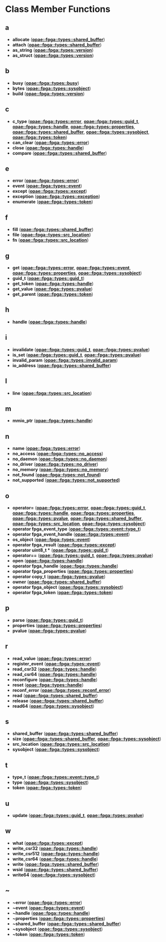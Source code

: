 # Class Member Functions


## a

* **allocate** ([**opae::fpga::types::shared\_buffer**](classopae_1_1fpga_1_1types_1_1shared__buffer.md))
* **attach** ([**opae::fpga::types::shared\_buffer**](classopae_1_1fpga_1_1types_1_1shared__buffer.md))
* **as\_string** ([**opae::fpga::types::version**](classopae_1_1fpga_1_1types_1_1version.md))
* **as\_struct** ([**opae::fpga::types::version**](classopae_1_1fpga_1_1types_1_1version.md))


## b

* **busy** ([**opae::fpga::types::busy**](classopae_1_1fpga_1_1types_1_1busy.md))
* **bytes** ([**opae::fpga::types::sysobject**](classopae_1_1fpga_1_1types_1_1sysobject.md))
* **build** ([**opae::fpga::types::version**](classopae_1_1fpga_1_1types_1_1version.md))


## c

* **c\_type** ([**opae::fpga::types::error**](classopae_1_1fpga_1_1types_1_1error.md), [**opae::fpga::types::guid\_t**](structopae_1_1fpga_1_1types_1_1guid__t.md), [**opae::fpga::types::handle**](classopae_1_1fpga_1_1types_1_1handle.md), [**opae::fpga::types::properties**](classopae_1_1fpga_1_1types_1_1properties.md), [**opae::fpga::types::shared\_buffer**](classopae_1_1fpga_1_1types_1_1shared__buffer.md), [**opae::fpga::types::sysobject**](classopae_1_1fpga_1_1types_1_1sysobject.md), [**opae::fpga::types::token**](classopae_1_1fpga_1_1types_1_1token.md))
* **can\_clear** ([**opae::fpga::types::error**](classopae_1_1fpga_1_1types_1_1error.md))
* **close** ([**opae::fpga::types::handle**](classopae_1_1fpga_1_1types_1_1handle.md))
* **compare** ([**opae::fpga::types::shared\_buffer**](classopae_1_1fpga_1_1types_1_1shared__buffer.md))


## e

* **error** ([**opae::fpga::types::error**](classopae_1_1fpga_1_1types_1_1error.md))
* **event** ([**opae::fpga::types::event**](classopae_1_1fpga_1_1types_1_1event.md))
* **except** ([**opae::fpga::types::except**](classopae_1_1fpga_1_1types_1_1except.md))
* **exception** ([**opae::fpga::types::exception**](classopae_1_1fpga_1_1types_1_1exception.md))
* **enumerate** ([**opae::fpga::types::token**](classopae_1_1fpga_1_1types_1_1token.md))


## f

* **fill** ([**opae::fpga::types::shared\_buffer**](classopae_1_1fpga_1_1types_1_1shared__buffer.md))
* **file** ([**opae::fpga::types::src\_location**](classopae_1_1fpga_1_1types_1_1src__location.md))
* **fn** ([**opae::fpga::types::src\_location**](classopae_1_1fpga_1_1types_1_1src__location.md))


## g

* **get** ([**opae::fpga::types::error**](classopae_1_1fpga_1_1types_1_1error.md), [**opae::fpga::types::event**](classopae_1_1fpga_1_1types_1_1event.md), [**opae::fpga::types::properties**](classopae_1_1fpga_1_1types_1_1properties.md), [**opae::fpga::types::sysobject**](classopae_1_1fpga_1_1types_1_1sysobject.md))
* **guid\_t** ([**opae::fpga::types::guid\_t**](structopae_1_1fpga_1_1types_1_1guid__t.md))
* **get\_token** ([**opae::fpga::types::handle**](classopae_1_1fpga_1_1types_1_1handle.md))
* **get\_value** ([**opae::fpga::types::pvalue**](structopae_1_1fpga_1_1types_1_1pvalue.md))
* **get\_parent** ([**opae::fpga::types::token**](classopae_1_1fpga_1_1types_1_1token.md))


## h

* **handle** ([**opae::fpga::types::handle**](classopae_1_1fpga_1_1types_1_1handle.md))


## i

* **invalidate** ([**opae::fpga::types::guid\_t**](structopae_1_1fpga_1_1types_1_1guid__t.md), [**opae::fpga::types::pvalue**](structopae_1_1fpga_1_1types_1_1pvalue.md))
* **is\_set** ([**opae::fpga::types::guid\_t**](structopae_1_1fpga_1_1types_1_1guid__t.md), [**opae::fpga::types::pvalue**](structopae_1_1fpga_1_1types_1_1pvalue.md))
* **invalid\_param** ([**opae::fpga::types::invalid\_param**](classopae_1_1fpga_1_1types_1_1invalid__param.md))
* **io\_address** ([**opae::fpga::types::shared\_buffer**](classopae_1_1fpga_1_1types_1_1shared__buffer.md))


## l

* **line** ([**opae::fpga::types::src\_location**](classopae_1_1fpga_1_1types_1_1src__location.md))


## m

* **mmio\_ptr** ([**opae::fpga::types::handle**](classopae_1_1fpga_1_1types_1_1handle.md))


## n

* **name** ([**opae::fpga::types::error**](classopae_1_1fpga_1_1types_1_1error.md))
* **no\_access** ([**opae::fpga::types::no\_access**](classopae_1_1fpga_1_1types_1_1no__access.md))
* **no\_daemon** ([**opae::fpga::types::no\_daemon**](classopae_1_1fpga_1_1types_1_1no__daemon.md))
* **no\_driver** ([**opae::fpga::types::no\_driver**](classopae_1_1fpga_1_1types_1_1no__driver.md))
* **no\_memory** ([**opae::fpga::types::no\_memory**](classopae_1_1fpga_1_1types_1_1no__memory.md))
* **not\_found** ([**opae::fpga::types::not\_found**](classopae_1_1fpga_1_1types_1_1not__found.md))
* **not\_supported** ([**opae::fpga::types::not\_supported**](classopae_1_1fpga_1_1types_1_1not__supported.md))


## o

* **operator=** ([**opae::fpga::types::error**](classopae_1_1fpga_1_1types_1_1error.md), [**opae::fpga::types::guid\_t**](structopae_1_1fpga_1_1types_1_1guid__t.md), [**opae::fpga::types::handle**](classopae_1_1fpga_1_1types_1_1handle.md), [**opae::fpga::types::properties**](classopae_1_1fpga_1_1types_1_1properties.md), [**opae::fpga::types::pvalue**](structopae_1_1fpga_1_1types_1_1pvalue.md), [**opae::fpga::types::shared\_buffer**](classopae_1_1fpga_1_1types_1_1shared__buffer.md), [**opae::fpga::types::src\_location**](classopae_1_1fpga_1_1types_1_1src__location.md), [**opae::fpga::types::sysobject**](classopae_1_1fpga_1_1types_1_1sysobject.md))
* **operator fpga\_event\_type** ([**opae::fpga::types::event::type\_t**](structopae_1_1fpga_1_1types_1_1event_1_1type__t.md))
* **operator fpga\_event\_handle** ([**opae::fpga::types::event**](classopae_1_1fpga_1_1types_1_1event.md))
* **os\_object** ([**opae::fpga::types::event**](classopae_1_1fpga_1_1types_1_1event.md))
* **operator fpga\_result** ([**opae::fpga::types::except**](classopae_1_1fpga_1_1types_1_1except.md))
* **operator uint8\_t \*** ([**opae::fpga::types::guid\_t**](structopae_1_1fpga_1_1types_1_1guid__t.md))
* **operator==** ([**opae::fpga::types::guid\_t**](structopae_1_1fpga_1_1types_1_1guid__t.md), [**opae::fpga::types::pvalue**](structopae_1_1fpga_1_1types_1_1pvalue.md))
* **open** ([**opae::fpga::types::handle**](classopae_1_1fpga_1_1types_1_1handle.md))
* **operator fpga\_handle** ([**opae::fpga::types::handle**](classopae_1_1fpga_1_1types_1_1handle.md))
* **operator fpga\_properties** ([**opae::fpga::types::properties**](classopae_1_1fpga_1_1types_1_1properties.md))
* **operator copy\_t** ([**opae::fpga::types::pvalue**](structopae_1_1fpga_1_1types_1_1pvalue.md))
* **owner** ([**opae::fpga::types::shared\_buffer**](classopae_1_1fpga_1_1types_1_1shared__buffer.md))
* **operator fpga\_object** ([**opae::fpga::types::sysobject**](classopae_1_1fpga_1_1types_1_1sysobject.md))
* **operator fpga\_token** ([**opae::fpga::types::token**](classopae_1_1fpga_1_1types_1_1token.md))


## p

* **parse** ([**opae::fpga::types::guid\_t**](structopae_1_1fpga_1_1types_1_1guid__t.md))
* **properties** ([**opae::fpga::types::properties**](classopae_1_1fpga_1_1types_1_1properties.md))
* **pvalue** ([**opae::fpga::types::pvalue**](structopae_1_1fpga_1_1types_1_1pvalue.md))


## r

* **read\_value** ([**opae::fpga::types::error**](classopae_1_1fpga_1_1types_1_1error.md))
* **register\_event** ([**opae::fpga::types::event**](classopae_1_1fpga_1_1types_1_1event.md))
* **read\_csr32** ([**opae::fpga::types::handle**](classopae_1_1fpga_1_1types_1_1handle.md))
* **read\_csr64** ([**opae::fpga::types::handle**](classopae_1_1fpga_1_1types_1_1handle.md))
* **reconfigure** ([**opae::fpga::types::handle**](classopae_1_1fpga_1_1types_1_1handle.md))
* **reset** ([**opae::fpga::types::handle**](classopae_1_1fpga_1_1types_1_1handle.md))
* **reconf\_error** ([**opae::fpga::types::reconf\_error**](classopae_1_1fpga_1_1types_1_1reconf__error.md))
* **read** ([**opae::fpga::types::shared\_buffer**](classopae_1_1fpga_1_1types_1_1shared__buffer.md))
* **release** ([**opae::fpga::types::shared\_buffer**](classopae_1_1fpga_1_1types_1_1shared__buffer.md))
* **read64** ([**opae::fpga::types::sysobject**](classopae_1_1fpga_1_1types_1_1sysobject.md))


## s

* **shared\_buffer** ([**opae::fpga::types::shared\_buffer**](classopae_1_1fpga_1_1types_1_1shared__buffer.md))
* **size** ([**opae::fpga::types::shared\_buffer**](classopae_1_1fpga_1_1types_1_1shared__buffer.md), [**opae::fpga::types::sysobject**](classopae_1_1fpga_1_1types_1_1sysobject.md))
* **src\_location** ([**opae::fpga::types::src\_location**](classopae_1_1fpga_1_1types_1_1src__location.md))
* **sysobject** ([**opae::fpga::types::sysobject**](classopae_1_1fpga_1_1types_1_1sysobject.md))


## t

* **type\_t** ([**opae::fpga::types::event::type\_t**](structopae_1_1fpga_1_1types_1_1event_1_1type__t.md))
* **type** ([**opae::fpga::types::sysobject**](classopae_1_1fpga_1_1types_1_1sysobject.md))
* **token** ([**opae::fpga::types::token**](classopae_1_1fpga_1_1types_1_1token.md))


## u

* **update** ([**opae::fpga::types::guid\_t**](structopae_1_1fpga_1_1types_1_1guid__t.md), [**opae::fpga::types::pvalue**](structopae_1_1fpga_1_1types_1_1pvalue.md))


## w

* **what** ([**opae::fpga::types::except**](classopae_1_1fpga_1_1types_1_1except.md))
* **write\_csr32** ([**opae::fpga::types::handle**](classopae_1_1fpga_1_1types_1_1handle.md))
* **write\_csr512** ([**opae::fpga::types::handle**](classopae_1_1fpga_1_1types_1_1handle.md))
* **write\_csr64** ([**opae::fpga::types::handle**](classopae_1_1fpga_1_1types_1_1handle.md))
* **write** ([**opae::fpga::types::shared\_buffer**](classopae_1_1fpga_1_1types_1_1shared__buffer.md))
* **wsid** ([**opae::fpga::types::shared\_buffer**](classopae_1_1fpga_1_1types_1_1shared__buffer.md))
* **write64** ([**opae::fpga::types::sysobject**](classopae_1_1fpga_1_1types_1_1sysobject.md))


## ~

* **~error** ([**opae::fpga::types::error**](classopae_1_1fpga_1_1types_1_1error.md))
* **~event** ([**opae::fpga::types::event**](classopae_1_1fpga_1_1types_1_1event.md))
* **~handle** ([**opae::fpga::types::handle**](classopae_1_1fpga_1_1types_1_1handle.md))
* **~properties** ([**opae::fpga::types::properties**](classopae_1_1fpga_1_1types_1_1properties.md))
* **~shared\_buffer** ([**opae::fpga::types::shared\_buffer**](classopae_1_1fpga_1_1types_1_1shared__buffer.md))
* **~sysobject** ([**opae::fpga::types::sysobject**](classopae_1_1fpga_1_1types_1_1sysobject.md))
* **~token** ([**opae::fpga::types::token**](classopae_1_1fpga_1_1types_1_1token.md))

